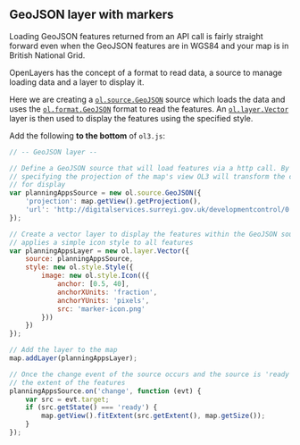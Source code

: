 ## GeoJSON layer with markers

Loading GeoJSON features returned from an API call is fairly straight forward even when the GeoJSON features are in WGS84 and your map is in British National Grid.

OpenLayers has the concept of a format to read data, a source to manage loading data and a layer to display it.

Here we are creating a [`ol.source.GeoJSON`](http://ol3js.org/en/master/apidoc/ol.source.GeoJSON.html) source which loads the data and uses the [`ol.format.GeoJSON`](http://ol3js.org/en/master/apidoc/ol.format.GeoJSON.html) format to read the features. An [`ol.layer.Vector`](http://ol3js.org/en/master/apidoc/ol.layer.Vector.html) layer is then used to display the features using the specified style.

Add the following **to the bottom** of `ol3.js`:

```javascript
// -- GeoJSON layer --

// Define a GeoJSON source that will load features via a http call. By
// specifying the projection of the map's view OL3 will transform the coordinates
// for display
var planningAppsSource = new ol.source.GeoJSON({
    'projection': map.getView().getProjection(),
    'url': 'http://digitalservices.surreyi.gov.uk/developmentcontrol/0.1/applications/search?status=live&gsscode=E07000214&status=live'
});

// Create a vector layer to display the features within the GeoJSON source and
// applies a simple icon style to all features
var planningAppsLayer = new ol.layer.Vector({
    source: planningAppsSource,
    style: new ol.style.Style({
        image: new ol.style.Icon(({
            anchor: [0.5, 40],
            anchorXUnits: 'fraction',
            anchorYUnits: 'pixels',
            src: 'marker-icon.png'
        }))
    })
});

// Add the layer to the map
map.addLayer(planningAppsLayer);

// Once the change event of the source occurs and the source is 'ready' zoom to
// the extent of the features
planningAppsSource.on('change', function (evt) {
    var src = evt.target;
    if (src.getState() === 'ready') {
        map.getView().fitExtent(src.getExtent(), map.getSize());
    }
});
```
